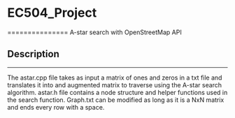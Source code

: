 # EC504_Project
===============
A-star search with OpenStreetMap API

## Description
-------
The astar.cpp file takes as input a matrix of ones and zeros in a txt file and translates it into and augmented matrix to traverse using the A-star search algorithm.
astar.h file contains a node structure and helper functions used in the search function. 
Graph.txt can be modified as long as it is a NxN matrix and ends every row with a space.
